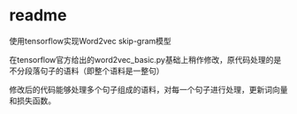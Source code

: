 # readme

使用tensorflow实现Word2vec skip-gram模型

在tensorflow官方给出的word2vec_basic.py基础上稍作修改，原代码处理的是不分段落句子的语料（即整个语料是一整句）

修改后的代码能够处理多个句子组成的语料，对每一个句子进行处理，更新词向量和损失函数。
